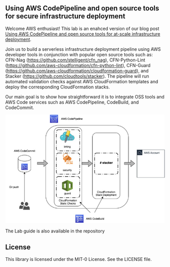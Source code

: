 ## Using AWS CodePipeline and open source tools for secure infrastructure deployment

Welcome AWS enthusiast! This lab is an enahced version of our blog post [Using AWS CodePipeline and open source tools for at-scale infrastructure deployment](https://aws.amazon.com/blogs/opensource/using-aws-codepipeline-and-open-source-tools-for-at-scale-infrastructure-deployment/). 

Join us to build a serverless infrastructure deployment pipeline using AWS developer tools in conjunction with popular open source tools such as: CFN-Nag (https://github.com/stelligent/cfn_nag), CFN-Python-Lint (https://github.com/aws-cloudformation/cfn-python-lint), CFN-Guard (https://github.com/aws-cloudformation/cloudformation-guard), and Stacker (https://github.com/cloudtools/stacker). The pipeline will run automated validation checks against AWS CloudFormation templates and deploy the corresponding CloudFormation stacks.

Our main goal is to show how straightforward it is to integrate OSS tools and AWS Code services such as AWS CodePipeline, CodeBuild, and CodeCommit. 

![alt text](https://github.com/ldomb/aws-codepipeline-secure-cfn-lab/blob/master/cfnseclab.jpg?raw=true)

The Lab guide is also available in the repository

## License

This library is licensed under the MIT-0 License. See the LICENSE file.

